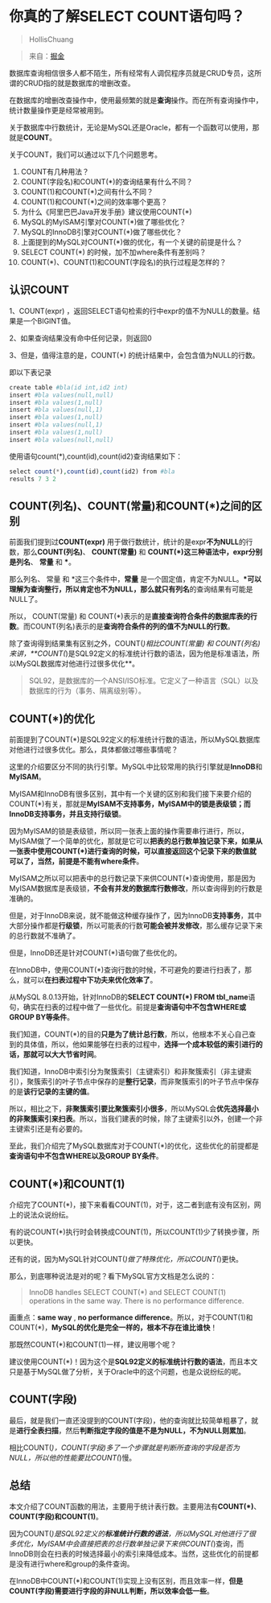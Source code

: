 # 你真的了解SELECT COUNT语句吗？

>HollisChuang

>来自：[掘金](https://juejin.im/post/5dad103a518825579a1f9aaf)

数据库查询相信很多人都不陌生，所有经常有人调侃程序员就是CRUD专员，这所谓的CRUD指的就是数据库的增删改查。

在数据库的增删改查操作中，使用最频繁的就是**查询**操作。而在所有查询操作中，统计数量操作更是经常被用到。

关于数据库中行数统计，无论是MySQL还是Oracle，都有一个函数可以使用，那就是**COUNT**。

关于COUNT，我们可以通过以下几个问题思考。

1. COUNT有几种用法？
2. COUNT(字段名)和COUNT(*)的查询结果有什么不同？
3. COUNT(1)和COUNT(*)之间有什么不同？
4. COUNT(1)和COUNT(*)之间的效率哪个更高？
5. 为什么《阿里巴巴Java开发手册》建议使用COUNT(*)
6. MySQL的MyISAM引擎对COUNT(*)做了哪些优化？
7. MySQL的InnoDB引擎对COUNT(*)做了哪些优化？
8. 上面提到的MySQL对COUNT(*)做的优化，有一个关键的前提是什么？
9. SELECT COUNT(*) 的时候，加不加where条件有差别吗？
10. COUNT(*)、COUNT(1)和COUNT(字段名)的执行过程是怎样的？

## 认识COUNT
1、COUNT(expr) ，返回SELECT语句检索的行中expr的值不为NULL的数量。结果是一个BIGINT值。

2、如果查询结果没有命中任何记录，则返回0

3、但是，值得注意的是，COUNT(*) 的统计结果中，会包含值为NULL的行数。

即以下表记录

```php
create table #bla(id int,id2 int)
insert #bla values(null,null)
insert #bla values(1,null)
insert #bla values(null,1)
insert #bla values(1,null)
insert #bla values(null,1)
insert #bla values(1,null)
insert #bla values(null,null)
```
使用语句count(*),count(id),count(id2)查询结果如下：

```php
select count(*),count(id),count(id2) from #bla
results 7 3 2
```
## COUNT(列名)、COUNT(常量)和COUNT(*)之间的区别

前面我们提到过**COUNT(expr)** 用于做行数统计，统计的是expr**不为NULL**的行数，那么**COUNT(列名)**、 **COUNT(常量)** 和 **COUNT(*)**这三种语法中，expr分别是**列名**、 **常量** 和 **\***。

那么列名、 常量 和 *这三个条件中，**常量** 是一个固定值，肯定不为NULL。**\***可以理解为查询整行，所以肯定也不为NULL，那么就只有**列名**的查询结果有可能是NULL了。

所以， COUNT(常量) 和 COUNT(*)表示的是**直接查询符合条件的数据库表的行数**。而COUNT(列名)表示的是**查询符合条件的列的值不为NULL的行数**。

除了查询得到结果集有区别之外，COUNT(*)相比COUNT(常量) 和 COUNT(列名)来讲，**COUNT(*)是SQL92定义的标准统计行数的语法，因为他是标准语法，所以MySQL数据库对他进行过很多优化**。

>SQL92，是数据库的一个ANSI/ISO标准。它定义了一种语言（SQL）以及数据库的行为（事务、隔离级别等）。

## COUNT(*)的优化

前面提到了COUNT(*)是SQL92定义的标准统计行数的语法，所以MySQL数据库对他进行过很多优化。那么，具体都做过哪些事情呢？

这里的介绍要区分不同的执行引擎。MySQL中比较常用的执行引擎就是**InnoDB**和**MyISAM**。

MyISAM和InnoDB有很多区别，其中有一个关键的区别和我们接下来要介绍的COUNT(*)有关，那就是**MyISAM不支持事务，MyISAM中的锁是表级锁；而InnoDB支持事务，并且支持行级锁**。

因为MyISAM的锁是表级锁，所以同一张表上面的操作需要串行进行，所以，MyISAM做了一个简单的优化，那就是它可以**把表的总行数单独记录下来，如果从一张表中使用COUNT(*)进行查询的时候，可以直接返回这个记录下来的数值就可以了，当然，前提是不能有where条件**。

MyISAM之所以可以把表中的总行数记录下来供COUNT(*)查询使用，那是因为MyISAM数据库是表级锁，**不会有并发的数据库行数修改**，所以查询得到的行数是准确的。

但是，对于InnoDB来说，就不能做这种缓存操作了，因为InnoDB**支持事务**，其中大部分操作都是**行级锁**，所以可能表的行数**可能会被并发修改**，那么缓存记录下来的总行数就不准确了。

但是，InnoDB还是针对COUNT(*)语句做了些优化的。

在InnoDB中，使用COUNT(*)查询行数的时候，不可避免的要进行扫表了，那么，就可以**在扫表过程中下功夫来优化效率了**。

从MySQL 8.0.13开始，针对InnoDB的**SELECT COUNT(*) FROM tbl_name**语句，确实在扫表的过程中做了一些优化。前提是**查询语句中不包含WHERE或GROUP BY等条件**。

我们知道，COUNT(*)的目的**只是为了统计总行数**，所以，他根本不关心自己查到的具体值，所以，他如果能够在扫表的过程中，**选择一个成本较低的索引进行的话，那就可以大大节省时间**。

我们知道，InnoDB中索引分为聚簇索引（主键索引）和非聚簇索引（非主键索引），聚簇索引的叶子节点中保存的是**整行记录**，而非聚簇索引的叶子节点中保存的是**该行记录的主键的值**。

所以，相比之下，**非聚簇索引要比聚簇索引小很多**，所以MySQL会**优先选择最小的非聚簇索引来扫表**。所以，当我们建表的时候，除了主键索引以外，创建一个非主键索引还是有必要的。

至此，我们介绍完了MySQL数据库对于COUNT(*)的优化，这些优化的前提都是**查询语句中不包含WHERE以及GROUP BY条件**。

## COUNT(*)和COUNT(1)

介绍完了COUNT(*)，接下来看看COUNT(1)，对于，这二者到底有没有区别，网上的说法众说纷纭。

有的说COUNT(*)执行时会转换成COUNT(1)，所以COUNT(1)少了转换步骤，所以更快。

还有的说，因为MySQL针对COUNT(*)做了特殊优化，所以COUNT(*)更快。

那么，到底哪种说法是对的呢？看下MySQL官方文档是怎么说的：

>InnoDB handles SELECT COUNT(*) and SELECT COUNT(1) operations in the same way. There is no performance difference.

画重点：**same way** , **no performance difference**。所以，对于COUNT(1)和COUNT(*)，**MySQL的优化是完全一样的，根本不存在谁比谁快**！

那既然COUNT(*)和COUNT(1)一样，建议用哪个呢？

建议使用COUNT(*)！因为这个是**SQL92定义的标准统计行数的语法**，而且本文只是基于MySQL做了分析，关于Oracle中的这个问题，也是众说纷纭的呢。

## COUNT(字段)

最后，就是我们一直还没提到的COUNT(字段)，他的查询就比较简单粗暴了，就是**进行全表扫描**，然后**判断指定字段的值是不是为NULL，不为NULL则累加**。

相比COUNT(*)，COUNT(字段)多了一个步骤就是判断所查询的字段是否为NULL，所以他的性能要比COUNT(*)慢。

## 总结

本文介绍了COUNT函数的用法，主要用于统计表行数。主要用法有**COUNT(*)**、**COUNT(字段)**和**COUNT(1)**。

因为COUNT(*)是SQL92定义的**标准统计行数的语法**，所以MySQL对他进行了很多优化，MyISAM中会直接把表的总行数单独记录下来供COUNT(*)查询，而InnoDB则会在扫表的时候选择最小的索引来降低成本。当然，这些优化的前提都是没有进行where和group的条件查询。

在InnoDB中COUNT(*)和COUNT(1)实现上没有区别，而且效率一样，**但是COUNT(字段)需要进行字段的非NULL判断，所以效率会低一些**。





